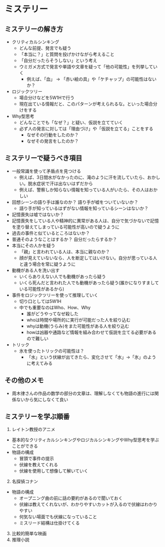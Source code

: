 # ミステリー

## ミステリーの解き方
- クリティカルシンキング
  - どんな前提、発言でも疑う
  - 「本当に？」と質問を投げかけながら考えること
  - 「自分だったらそうしない」という考え
  - ウミガメ方式で発言や単語や文章を疑って「他の可能性」を列挙していく
    - 例えば、「血」 -> 「赤い絵の具」や「ケチャップ」の可能性はないか？
- ロジックツリー
  - 場合分けなどを5W1Hで行う
  - 現在出ている情報だと、このパターンが考えられるな。といった場合分けをする
- Why型思考
  - どんなことでも「なぜ？」と疑い、仮説を立てていく
  - 必ず人の発言に対しては「理由づけ」や「仮説を立てる」ことをする
    - なぜその行動をしたのか？
    - なぜその発言をしたのか？

## ミステリーで疑うべき項目
- 一般常識を使って矛盾点を見つける
  - 例えば、3日間水がなかったのに、滝のように汗を流していたら、おかしい。脱水症状で汗は出ないはずだから
  - 例えば、警察しか知らない情報を知っている人がいたら、その人はおかしい
- 回想シーンの語り手は誰なのか？ 語り手が嘘をついていないか？
  - 語り手が知っているはずがない情報を知っているシーンはないか？
- 記憶喪失は嘘ではないか？
- 記憶喪失をしている人や精神的に異常がある人は、自分で気づかないで記憶を塗り替えてしまっている可能性が高いので疑うように
- 過去の事件と似ているところはないか？
- 普通そのようなことはするか？ 自分だったらするか？
- 本当にその人かを疑う
  - 「親」と言われている人は、本当に親なのか？
  - 顔が見えていないなら、人を断定してはいけない。自分が思っている人と違う場合を常に疑うように
- 動機がある人を洗い出す
  - いくらありえない人でも動機があったら疑う
  - いくら死んだと言われた人でも動機があったら疑う(誰かになりすましている可能性があるから)
- 事件をロジックツリーを使って推理していく
  - 切り口としては5W1H
  - 中でも重要なのはWho、How、Why
    - 誰がどうやってなぜ殺した
    - whoは時間や場所的に実行が可能だった人を絞り込む
    - whyは動機(うらみ)をまた可能性がある人を絞り込む
    - howは凶器や通路など情報を組み合わせて仮説を立てる必要があるので難しい
- トリック
  - 氷を使ったトリックの可能性は？
    - 「水」という伏線が出てきたら、変化させて「水」->「氷」のように考えてみる

## その他のメモ
- 周木律さんの作品の数学の部分の文章は、理解しなくても物語の進行には関係ないから気にしなくて良い

## ミステリーを学ぶ順番
1. レイトン教授のアニメ
  - 基本的なクリティカルシンキングやロジカルシンキングやWhy型思考を学ぶことができる
  - 物語の構成
    - 冒頭で事件の提示
    - 伏線を教えてくれる
    - 伏線を使用して想像して解いていく
2. 名探偵コナン
  - 物語の構成
    - オープニング曲の前に話の要約があるので聞いておく
    - 伏線は教えてくれないが、わかりやすいカットが入るので伏線はわかりやすい
    - 何気ない場面でも伏線になっていること
    - ミスリード結構は仕掛けてくる
3. 比較的簡単な映画
4. 推理小説
